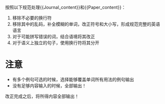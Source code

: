 按照以下规范处理{{Journal_content}}和{{Paper_content}}：
1. 移除不必要的换行符
2. 移除其中的乱码，补全模糊的单词，改正符号和大小写，形成规范完整的英语语言
3. 对于可能拼写错误的词，结合语境将其改正
4. 对于语义上独立的句子，使用换行符将其分开
# 注意
- 有多个例句可选的时候，选择能够覆盖单词所有用法的例句输出
- 没有足够内容输入的时候，全部输出！

改正完成之后，将所得内容全部输出！
